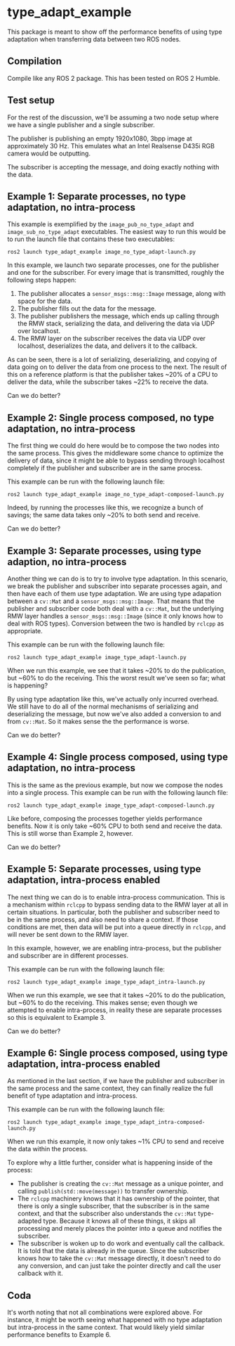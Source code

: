 # type_adapt_example

This package is meant to show off the performance benefits of using type adaptation when transferring data between two ROS nodes.

## Compilation

Compile like any ROS 2 package.
This has been tested on ROS 2 Humble.

## Test setup

For the rest of the discussion, we'll be assuming a two node setup where we have a single publisher and a single subscriber.

The publisher is publishing an empty 1920x1080, 3bpp image at approximately 30 Hz.
This emulates what an Intel Realsense D435i RGB camera would be outputting.

The subscriber is accepting the message, and doing exactly nothing with the data.

## Example 1: Separate processes, no type adaptation, no intra-process

This example is exemplified by the `image_pub_no_type_adapt` and `image_sub_no_type_adapt` executables.
The easiest way to run this would be to run the launch file that contains these two executables:

```
ros2 launch type_adapt_example image_no_type_adapt-launch.py
```

In this example, we launch two separate processes, one for the publisher and one for the subscriber.
For every image that is transmitted, roughly the following steps happen:

1.  The publisher allocates a `sensor_msgs::msg::Image` message, along with space for the data.
2.  The publisher fills out the data for the message.
3.  The publisher publishers the message, which ends up calling through the RMW stack, serializing the data, and delivering the data via UDP over localhost.
4.  The RMW layer on the subscriber receives the data via UDP over localhost, deserializes the data, and delivers it to the callback.

As can be seen, there is a lot of serializing, deserializing, and copying of data going on to deliver the data from one process to the next.
The result of this on a reference platform is that the publisher takes ~20% of a CPU to deliver the data, while the subscriber takes ~22% to receive the data.

Can we do better?

## Example 2: Single process composed, no type adaptation, no intra-process

The first thing we could do here would be to compose the two nodes into the same process.
This gives the middleware some chance to optimize the delivery of data, since it might be able to bypass sending through localhost completely if the publisher and subscriber are in the same process.

This example can be run with the following launch file:

```
ros2 launch type_adapt_example image_no_type_adapt-composed-launch.py
```

Indeed, by running the processes like this, we recognize a bunch of savings; the same data takes only ~20% to both send and receive.

Can we do better?

## Example 3: Separate processes, using type adaption, no intra-process

Another thing we can do is to try to involve type adaptation.
In this scenario, we break the publisher and subscriber into separate processes again, and then have each of them use type adaptation.
We are using type adapation between a `cv::Mat` and a `sensor_msgs::msg::Image`.
That means that the publisher and subscriber code both deal with a `cv::Mat`, but the underlying RMW layer handles a `sensor_msgs::msg::Image` (since it only knows how to deal with ROS types).
Conversion between the two is handled by `rclcpp` as appropriate.

This example can be run with the following launch file:

```
ros2 launch type_adapt_example image_type_adapt-launch.py
```

When we run this example, we see that it takes ~20% to do the publication, but ~60% to do the receiving.
This the worst result we've seen so far; what is happening?

By using type adaptation like this, we've actually only incurred overhead.
We still have to do all of the normal mechanisms of serializing and deserializing the message, but now we've also added a conversion to and from `cv::Mat`.
So it makes sense the the performance is worse.

Can we do better?

## Example 4: Single process composed, using type adaptation, no intra-process

This is the same as the previous example, but now we compose the nodes into a single process.
This example can be run with the following launch file:

```
ros2 launch type_adapt_example image_type_adapt-composed-launch.py
```

Like before, composing the processes together yields performance benefits.
Now it is only take ~60% CPU to both send and receive the data.
This is still worse than Example 2, however.

Can we do better?

## Example 5: Separate processes, using type adaptation, intra-process enabled

The next thing we can do is to enable intra-process communication.
This is a mechanism within `rclcpp` to bypass sending data to the RMW layer at all in certain situations.
In particular, both the publisher and subscriber need to be in the same process, and also need to share a context.
If those conditions are met, then data will be put into a queue directly in `rclcpp`, and will never be sent down to the RMW layer.

In this example, however, we are enabling intra-process, but the publisher and subscriber are in different processes.

This example can be run with the following launch file:

```
ros2 launch type_adapt_example image_type_adapt_intra-launch.py
```

When we run this example, we see that it takes ~20% to do the publication, but ~60% to do the receiving.
This makes sense; even though we attempted to enable intra-process, in reality these are separate processes so this is equivalent to Example 3.

Can we do better?

## Example 6: Single process composed, using type adaptation, intra-process enabled

As mentioned in the last section, if we have the publisher and subscriber in the same process and the same context, they can finally realize the full benefit of type adaptation and intra-process.

This example can be run with the following launch file:

```
ros2 launch type_adapt_example image_type_adapt_intra-composed-launch.py
```

When we run this example, it now only takes ~1% CPU to send and receive the data within the process.

To explore why a little further, consider what is happening inside of the process:

* The publisher is creating the `cv::Mat` message as a unique pointer, and calling `publish(std::move(message))` to transfer ownership.
* The `rclcpp` machinery knows that it has ownership of the pointer, that there is only a single subscriber, that the subscriber is in the same context, and that the subscriber also understands the `cv::Mat` type-adapted type.  Because it knows all of these things, it skips all processing and merely places the pointer into a queue and notifies the subscriber.
* The subscriber is woken up to do work and eventually call the callback.  It is told that the data is already in the queue.  Since the subscriber knows how to take the `cv::Mat` message directly, it doesn't need to do any conversion, and can just take the pointer directly and call the user callback with it.

## Coda

It's worth noting that not all combinations were explored above.
For instance, it might be worth seeing what happened with no type adaptation but intra-process in the same context.
That would likely yield similar performance benefits to Example 6.
